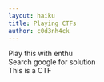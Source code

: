```yaml
---
layout: haiku
title: Playing CTFs
author: c0d3nh4ck
---
```


Play this with enthu<br>
Search google for solution<br>
This is a CTF<br>

